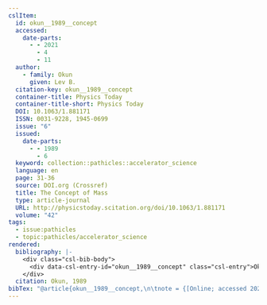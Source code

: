 ```yaml
---
cslItem:
  id: okun__1989__concept
  accessed:
    date-parts:
      - - 2021
        - 4
        - 11
  author:
    - family: Okun
      given: Lev B.
  citation-key: okun__1989__concept
  container-title: Physics Today
  container-title-short: Physics Today
  DOI: 10.1063/1.881171
  ISSN: 0031-9228, 1945-0699
  issue: "6"
  issued:
    date-parts:
      - - 1989
        - 6
  keyword: collection::pathicles::accelerator_science
  language: en
  page: 31-36
  source: DOI.org (Crossref)
  title: The Concept of Mass
  type: article-journal
  URL: http://physicstoday.scitation.org/doi/10.1063/1.881171
  volume: "42"
tags:
  - issue:pathicles
  - topic:pathicles/accelerator_science
rendered:
  bibliography: |-
    <div class="csl-bib-body">
      <div data-csl-entry-id="okun__1989__concept" class="csl-entry">Okun, L.B. 1989 “The Concept of Mass,” <i>Physics Today</i>, 42(6), pp. 31–36. doi:10.1063/1.881171.</div>
    </div>
  citation: Okun, 1989
bibTex: "@article{okun__1989__concept,\n\tnote = {[Online; accessed 2021-04-11]},\n\tauthor = {Okun, Lev B.},\n\tjournal = {Physics Today},\n\tnumber = {6},\n\tyear = {1989},\n\tmonth = {6},\n\tpages = {31--36},\n\ttitle = {The {Concept} of {Mass}},\n\thowpublished = {http://physicstoday.scitation.org/doi/10.1063/1.881171},\n\tvolume = {42},\n}\n\n"
---
```

